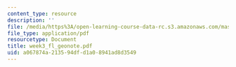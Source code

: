 ```yaml
---
content_type: resource
description: ''
file: /media/https%3A/open-learning-course-data-rc.s3.amazonaws.com/mas-961-ambient-intelligence-spring-2005/a067874a213594dfd1a08941ad8d3549_week3_fl_geonote.pdf
file_type: application/pdf
resourcetype: Document
title: week3_fl_geonote.pdf
uid: a067874a-2135-94df-d1a0-8941ad8d3549
---
```

